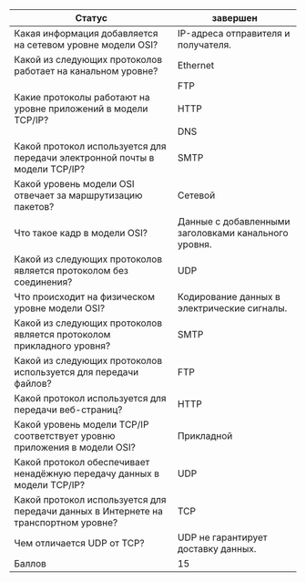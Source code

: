 
| Статус                                                                              | завершен                                             |
| ----------------------------------------------------------------------------------- | ---------------------------------------------------- |
| Какая информация добавляется на сетевом уровне модели OSI?                          | IP-адреса отправителя и получателя.                  |
| Какой из следующих протоколов работает на канальном уровне?                         | Ethernet                                             |
| Какие протоколы работают на уровне приложений в модели TCP/IP?                      | FTP<br><br>HTTP<br><br>DNS                           |
| Какой протокол используется для передачи электронной почты в модели TCP/IP?         | SMTP                                                 |
| Какой уровень модели OSI отвечает за маршрутизацию пакетов?                         | Сетевой                                              |
| Что такое кадр в модели OSI?                                                        | Данные с добавленными заголовками канального уровня. |
| Какой из следующих протоколов является протоколом без соединения?                   | UDP                                                  |
| Что происходит на физическом уровне модели OSI?                                     | Кодирование данных в электрические сигналы.          |
| Какой из следующих протоколов является протоколом прикладного уровня?               | SMTP                                                 |
| Какой из следующих протоколов используется для передачи файлов?                     | FTP                                                  |
| Какой протокол используется для передачи веб-страниц?                               | HTTP                                                 |
| Какой уровень модели TCP/IP соответствует уровню приложения в модели OSI?           | Прикладной                                           |
| Какой протокол обеспечивает ненадёжную передачу данных в модели TCP/IP?             | UDP                                                  |
| Какой протокол используется для передачи данных в Интернете на транспортном уровне? | TCP                                                  |
| Чем отличается UDP от TCP?                                                          | UDP не гарантирует доставку данных.                  |
| Баллов                                                                              | 15                                                   |